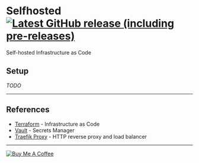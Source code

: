 Selfhosted
[![Latest GitHub release (including pre-releases)](https://img.shields.io/github/v/release/hobroker/selfhosted?include_prereleases)](https://github.com/hobroker/selfhosted/releases/latest)
===

Self-hosted Infrastructure as Code

Setup
---
_TODO_

---

References
---
 - [Terraform](https://www.terraform.io/) - Infrastructure as Code
 - [Vault](https://www.vaultproject.io/) - Secrets Manager
 - [Traefik Proxy](https://traefik.io/traefik/) - HTTP reverse proxy and load balancer

---

[![Buy Me A Coffee](https://www.buymeacoffee.com/assets/img/guidelines/download-assets-sm-2.svg)](https://www.buymeacoffee.com/hobroker)
